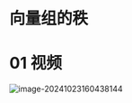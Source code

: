# 向量组的秩



# 01 视频

![image-20241023160438144](C:\Users\Administrator\AppData\Roaming\Typora\typora-user-images\image-20241023160438144.png)